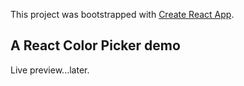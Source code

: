 This project was bootstrapped with [Create React App](https://github.com/facebook/create-react-app).

## A React Color Picker demo

Live preview...later.
